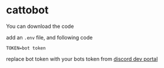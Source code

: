 # cattobot

You can download the code

add an `.env` file, and following code

```
TOKEN=bot token
```

replace bot token with your bots token from [discord dev portal](https://discord.com/developers/applications)
